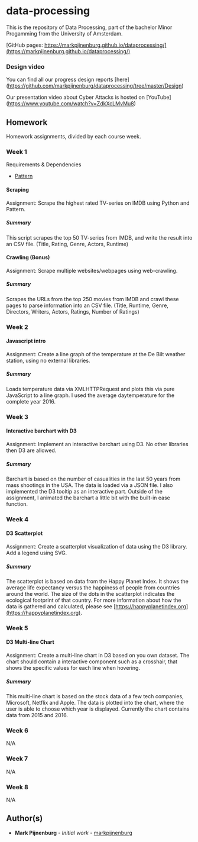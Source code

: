 # data-processing

This is the repository of Data Processing, part of the bachelor Minor Progamming from the University of Amsterdam.

[GitHub pages: https://markpijnenburg.github.io/dataprocessing/](https://markpijnenburg.github.io/dataprocessing/)

### Design video
You can find all our progress design reports [here] (https://github.com/markpijnenburg/dataprocessing/tree/master/Design)

Our presentation video about Cyber Attacks is hosted on [YouTube] (https://www.youtube.com/watch?v=ZdkXcLMvMu8)

## Homework
Homework assignments, divided by each course week.


### Week 1

Requirements & Dependencies
* [Pattern](https://pypi.python.org/pypi/Pattern)

#### Scraping

Assignment: Scrape the highest rated TV-series on IMDB using Python and Pattern.

##### Summary
This script scrapes the top 50 TV-series from IMDB, and write the result into an CSV file. (Title, Rating, Genre, Actors, Runtime)

#### Crawling (Bonus)

Assignment: Scrape multiple websites/webpages using web-crawling.

##### Summary
Scrapes the URLs from the top 250 movies from IMDB and crawl these pages to parse information into an CSV file. (Title, Runtime, Genre, Directors, Writers, Actors, Ratings, Number of Ratings)

### Week 2

#### Javascript intro

Assignment: Create a line graph of the temperature at the De Bilt weather station, using no external libraries.

##### Summary
Loads temperature data via XMLHTTPRequest and plots this via pure JavaScript to a line graph. I used the average daytemperature for the complete year 2016.

### Week 3
#### Interactive barchart with D3

Assignment: Implement an interactive barchart using D3. No other libraries then D3 are allowed.

##### Summary
Barchart is based on the number of casualities in the last 50 years from mass shootings in the USA. The data is loaded via a JSON file. I also implemented the D3 tooltip as an interactive part. Outside of the assignment, I animated the barchart a little bit with the built-in ease function.

### Week 4
#### D3 Scatterplot

Assignment: Create a scatterplot visualization of data using the D3 library. Add a legend using SVG.

##### Summary
The scatterplot is based on data from the Happy Planet Index. It shows the average life expectancy versus the happiness of people from countries around the world. The size of the dots in the scatterplot indicates the ecological footprint of that country. For more information about how the data is gathered and calculated, please see [https://happyplanetindex.org](https://happyplanetindex.org).

### Week 5
#### D3 Multi-line Chart

Assignment: Create a multi-line chart in D3 based on you own dataset. The chart should contain a interactive component such as a crosshair, that shows the specific values for each line when hovering.

##### Summary
This multi-line chart is based on the stock data of a few tech companies, Microsoft, Netflix and Apple. The data is plotted into the chart, where the user is able to choose which year is displayed. Currently the chart contains data from 2015 and 2016.

### Week 6
N/A

### Week 7
N/A

### Week 8
N/A



## Author(s)

* **Mark Pijnenburg** - *Initial work* - [markpijnenburg](https://github.com/markpijnenburg)
